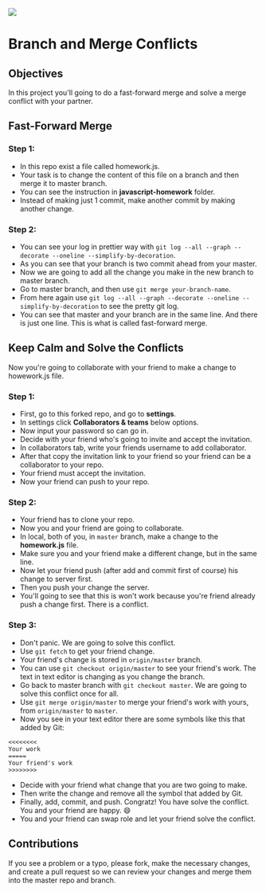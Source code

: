![](https://makersinstitute.id/img/logo-makersinstitute.png)

# Branch and Merge Conflicts

## Objectives

In this project you'll going to do a fast-forward merge and solve a merge conflict with your partner.

## Fast-Forward Merge

### Step 1:

- In this repo exist a file called homework.js. 
- Your task is to change the content of this file on a branch and then merge it to master branch. 
- You can see the instruction in **javascript-homework** folder. 
- Instead of making just 1 commit, make another commit by making another change.

### Step 2:

- You can see your log in prettier way with `git log --all --graph --decorate --oneline --simplify-by-decoration`.
- As you can see that your branch is two commit ahead from your master.
- Now we are going to add all the change you make in the new branch to master branch.
- Go to master branch, and then use `git merge your-branch-name`.
- From here again use `git log --all --graph --decorate --oneline --simplify-by-decoration` to see the pretty git log.
- You can see that master and your branch are in the same line. And there is just one line. This is what is called fast-forward merge.

## Keep Calm and Solve the Conflicts

Now you're going to collaborate with your friend to make a change to howework.js file.

### Step 1:

- First, go to this forked repo, and go to **settings**. 
- In settings click **Collaborators & teams** below options. 
- Now input your password so can go in. 
- Decide with your friend who's going to invite and accept the invitation. 
- In collaborators tab, write your friends username to add collaborator. 
- After that copy the invitation link to your friend so your friend can be a collaborator to your repo.
- Your friend must accept the invitation.
- Now your friend can push to your repo.

### Step 2:

- Your friend has to clone your repo. 
- Now you and your friend are going to collaborate. 
- In local, both of you, in `master` branch, make a change to the **homework.js** file. 
- Make sure you and your friend make a different change, but in the same line.
- Now let your friend push (after add and commit first of course) his change to server first.
- Then you push your change the server.
- You'll going to see that this is won't work because you're friend already push a change first. There is a conflict.

### Step 3:

- Don't panic. We are going to solve this conflict.
- Use `git fetch` to get your friend change. 
- Your friend's change is stored in `origin/master` branch.
- You can use `git checkout origin/master` to see your friend's work. The text in text editor is changing as you change the branch.
- Go back to master branch with `git checkout master`. We are going to solve this conflict once for all.
- Use `git merge origin/master` to merge your friend's work with yours, from `origin/master` to `master`.
- Now you see in your text editor there are some symbols like this that added by Git:
```
<<<<<<<<
Your work
=====
Your friend's work
>>>>>>>>
```
- Decide with your friend what change that you are two going to make.
- Then write the change and remove all the symbol that added by Git.
- Finally, add, commit, and push. Congratz! You have solve the conflict. You and your friend are happy. :smile:
- You and your friend can swap role and let your friend solve the conflict.

## Contributions
If you see a problem or a typo, please fork, make the necessary changes, and create a pull request so we can review your changes and merge them into the master repo and branch.
